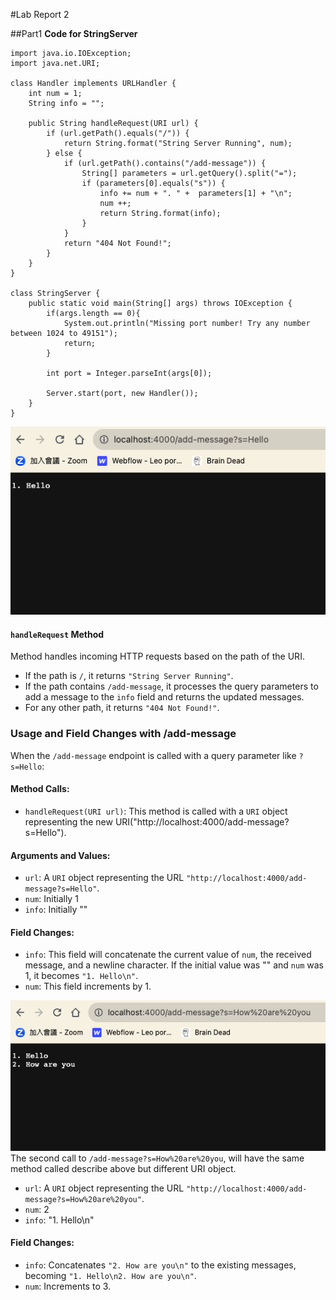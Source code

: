 #Lab Report 2

##Part1
**Code for StringServer**
```
import java.io.IOException;
import java.net.URI;

class Handler implements URLHandler {
    int num = 1;
    String info = "";

    public String handleRequest(URI url) {
        if (url.getPath().equals("/")) {
            return String.format("String Server Running", num);
        } else {
            if (url.getPath().contains("/add-message")) {
                String[] parameters = url.getQuery().split("=");
                if (parameters[0].equals("s")) {
                    info += num + ". " +  parameters[1] + "\n";
                    num ++;
                    return String.format(info);
                }
            }
            return "404 Not Found!";
        }
    }
}

class StringServer {
    public static void main(String[] args) throws IOException {
        if(args.length == 0){
            System.out.println("Missing port number! Try any number between 1024 to 49151");
            return;
        }

        int port = Integer.parseInt(args[0]);

        Server.start(port, new Handler());
    }
}
```
![S1](lab2-s1.png)
#### `handleRequest` Method
Method handles incoming HTTP requests based on the path of the URI.

- If the path is `/`, it returns `"String Server Running"`.
- If the path contains `/add-message`, it processes the query parameters to add a message to the `info` field and returns the updated messages.
- For any other path, it returns `"404 Not Found!"`.

### Usage and Field Changes with /add-message

When the `/add-message` endpoint is called with a query parameter like `?s=Hello`:

#### Method Calls:
- `handleRequest(URI url)`: This method is called with a `URI` object representing the new URI("http://localhost:4000/add-message?s=Hello").

#### Arguments and Values:
- `url`: A `URI` object representing the URL `"http://localhost:4000/add-message?s=Hello"`.
- `num`: Initially 1
- `info`: Initially ""

#### Field Changes:
- `info`: This field will concatenate the current value of `num`, the received message, and a newline character. If the initial value was "" and `num` was 1, it becomes `"1. Hello\n"`.
- `num`: This field increments by 1.


![S2](lab2-s2.png)
The second call to `/add-message?s=How%20are%20you`, will have the same method called describe above but different URI object.

- `url`: A `URI` object representing the URL `"http://localhost:4000/add-message?s=How%20are%20you"`.
- `num`: 2
- `info`: "1. Hello\n"
  
#### Field Changes:
- `info`: Concatenates `"2. How are you\n"` to the existing messages, becoming `"1. Hello\n2. How are you\n"`.
- `num`: Increments to 3.

